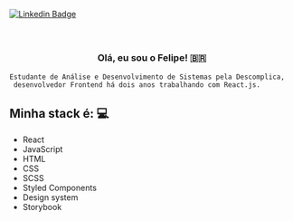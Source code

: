 [![Linkedin Badge](https://img.shields.io/badge/-Linkedin-blue?style=for-the-badge&logo=Linkedin&logoColor=white&link=https://github.com/arthurspk)](https://www.linkedin.com/in/femosilva/)

<h3 align="center">  <br>

Olá, eu sou o Felipe! 🇧🇷
<br>

</h3>

```
Estudante de Análise e Desenvolvimento de Sistemas pela Descomplica, 
 desenvolvedor Frontend há dois anos trabalhando com React.js. 
```
## Minha stack é: 💻

  - React
  - JavaScript
  - HTML
  - CSS
  - SCSS
  - Styled Components
  - Design system
  - Storybook
